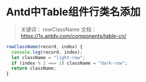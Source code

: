 # Antd中Table组件行类名添加

> 关键词： rowClassName
> 文档： https://1x.antdv.com/components/table-cn/






```js
rowClassName(record, index) {
  console.log(record, index);
  let className = "light-row";
  if (index % 2 === 1) className = "dark-row";
  return className;
}
```